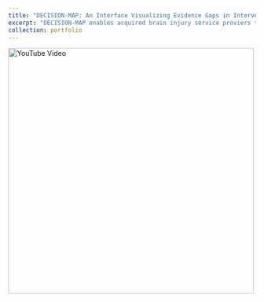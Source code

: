 ```yaml
---
title: "DECISION-MAP: An Interface Visualizing Evidence Gaps in Interventions for Acquired Brain Injuries"
excerpt: "DECISION-MAP enables acquired brain injury service proviers to effectively identify relevant information. <br/><a href='https://youtu.be/Mpn6an78XTo'> <img width='500' src='https://i9.ytimg.com/vi/Mpn6an78XTo/maxresdefault.jpg' alt='YouTube Video'> </a>"
collection: portfolio
---
```


<a href='https://youtu.be/Mpn6an78XTo'> <img width='500' src='https://i9.ytimg.com/vi/Mpn6an78XTo/maxresdefault.jpg' alt='YouTube Video'> </a>